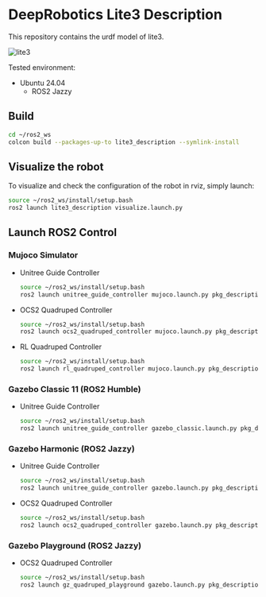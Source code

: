 # DeepRobotics Lite3 Description

This repository contains the urdf model of lite3.

![lite3](../../../.images/lite3.png)

Tested environment:

* Ubuntu 24.04
    * ROS2 Jazzy

## Build

```bash
cd ~/ros2_ws
colcon build --packages-up-to lite3_description --symlink-install
```

## Visualize the robot

To visualize and check the configuration of the robot in rviz, simply launch:

```bash
source ~/ros2_ws/install/setup.bash
ros2 launch lite3_description visualize.launch.py
```

## Launch ROS2 Control

### Mujoco Simulator

* Unitree Guide Controller
  ```bash
  source ~/ros2_ws/install/setup.bash
  ros2 launch unitree_guide_controller mujoco.launch.py pkg_description:=lite3_description
  ```
* OCS2 Quadruped Controller
  ```bash
  source ~/ros2_ws/install/setup.bash
  ros2 launch ocs2_quadruped_controller mujoco.launch.py pkg_description:=lite3_description
  ```
* RL Quadruped Controller
  ```bash
  source ~/ros2_ws/install/setup.bash
  ros2 launch rl_quadruped_controller mujoco.launch.py pkg_description:=lite3_description
  ```

### Gazebo Classic 11 (ROS2 Humble)

* Unitree Guide Controller
  ```bash
  source ~/ros2_ws/install/setup.bash
  ros2 launch unitree_guide_controller gazebo_classic.launch.py pkg_description:=lite3_description
  ```

### Gazebo Harmonic (ROS2 Jazzy)

* Unitree Guide Controller
  ```bash
  source ~/ros2_ws/install/setup.bash
  ros2 launch unitree_guide_controller gazebo.launch.py pkg_description:=lite3_description height:=0.43
  ```
* OCS2 Quadruped Controller
  ```bash
  source ~/ros2_ws/install/setup.bash
  ros2 launch ocs2_quadruped_controller gazebo.launch.py pkg_description:=lite3_description height:=0.43
  ```
  
### Gazebo Playground (ROS2 Jazzy)
* OCS2 Quadruped Controller
  ```bash
  source ~/ros2_ws/install/setup.bash
  ros2 launch gz_quadruped_playground gazebo.launch.py pkg_description:=lite3_description controller:=ocs2 world:=warehouse
   ```